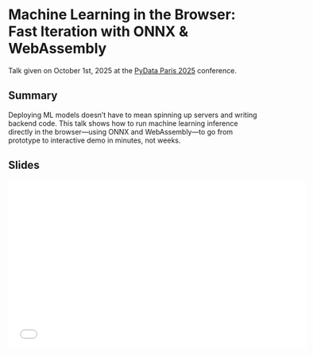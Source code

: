 # Machine Learning in the Browser: Fast Iteration with ONNX & WebAssembly

Talk given on October 1st, 2025 at the [PyData Paris 2025][pydata] conference.

## Summary

Deploying ML models doesn’t have to mean spinning up servers and writing backend code. This talk shows how to run machine learning inference directly in the browser—using ONNX and WebAssembly—to go from prototype to interactive demo in minutes, not weeks.

## Slides

<iframe
    src="/static/talks/pydata-paris-2025-ml-models.html"
    width="600"
    height="340"
    scrolling="no"
    frameborder="0"
    webkitallowfullscreen
    mozallowfullscreen
    allowfullscreen
></iframe>

[pydata]: https://pydata.org/paris2025/ "PyData Paris 2025"
